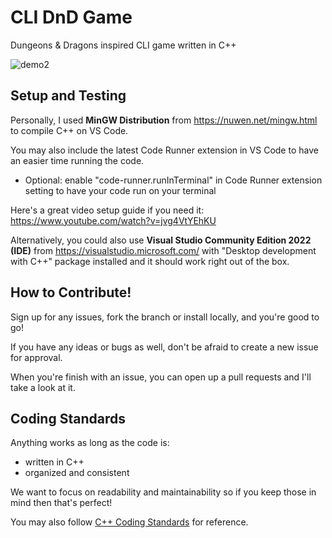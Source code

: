 # CLI DnD Game
Dungeons & Dragons inspired CLI game written in C++

![demo2](https://user-images.githubusercontent.com/55907638/143802700-ed0e7158-6aec-47e8-8242-4fae14118d4b.gif)

## Setup and Testing
Personally, I used **MinGW Distribution** from https://nuwen.net/mingw.html to compile C++ on VS Code. 

You may also include the latest Code Runner extension in VS Code to have an easier time running the code. 
  - Optional: enable "code-runner.runInTerminal" in Code Runner extension setting to have your code run on your terminal

Here's a great video setup guide if you need it: https://www.youtube.com/watch?v=jvg4VtYEhKU

Alternatively, you could also use **Visual Studio Community Edition 2022 (IDE)** from https://visualstudio.microsoft.com/ with "Desktop development with C++" package installed and it should work right out of the box.

## How to Contribute!
Sign up for any issues, fork the branch or install locally, and you're good to go!

If you have any ideas or bugs as well, don't be afraid to create a new issue for approval.

When you're finish with an issue, you can open up a pull requests and I'll take a look at it.

## Coding Standards
Anything works as long as the code is:
  - written in C++
  - organized and consistent

We want to focus on readability and maintainability so if you keep those in mind then that's perfect!

You may also follow [C++ Coding Standards](https://isocpp.github.io/CppCoreGuidelines/CppCoreGuidelines) for reference.
  
